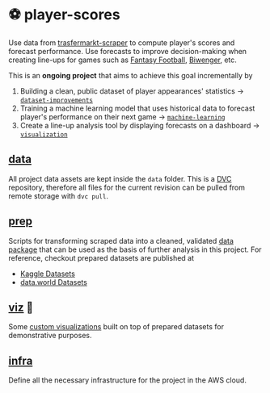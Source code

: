 # :soccer: player-scores
Use data from [trasfermarkt-scraper](https://github.com/dcaribou/transfermarkt-scraper) to compute player's scores and forecast performance. Use forecasts to improve decision-making when creating line-ups for games such as [Fantasy Football](https://fantasy.premierleague.com/), [Biwenger](https://www.biwenger.com/), etc. 

This is an **ongoing project** that aims to achieve this goal incrementally by

1. Building a clean, public dataset of player appearances' statistics &#8594; [`dataset-improvements`](https://github.com/dcaribou/player-scores/issues?q=is%3Aissue+is%3Aopen+label%3A%22dataset+improvements%22)
2. Training a machine learning model that uses historical data to forecast player's performance on their next game &#8594; [`machine-learning`](https://github.com/dcaribou/player-scores/issues?q=is%3Aissue+is%3Aopen+label%3A%22machine+learning%22)
3. Create a line-up analysis tool by displaying forecasts on a dashboard &#8594; [`visualization`](https://github.com/dcaribou/player-scores/issues?q=is%3Aissue+is%3Aopen+label%3Avisualizations)

## [data](data)
All project data assets are kept inside the `data` folder. This is a [DVC](https://dvc.org/) repository, therefore all files for the current revision can be pulled from remote storage with `dvc pull`.

## [prep](prep)
Scripts for transforming scraped data into a cleaned, validated [data package](https://specs.frictionlessdata.io/) that can be used as the basis of further analysis in this project. For reference, checkout prepared datasets are published at
* [Kaggle Datasets](https://www.kaggle.com/davidcariboo/player-scores)
* [data.world Datasets](https://data.world/dcereijo/player-scores)

## [viz](viz) 🚧
Some [custom visualizations](https://public.tableau.com/views/Dashboard_16101859073170/OffensivePerformance?:language=es&:display_count=y&publish=yes&:origin=viz_share_link) built on top of prepared datasets for demonstrative purposes.

## [infra](infra)
Define all the necessary infrastructure for the project in the AWS cloud.

